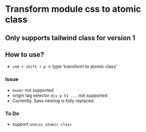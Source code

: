 # Transform module css to atomic class

## Only supports tailwind class for version 1

## How to use?

- ```cmd + shift + p``` -> type 'transform to atomic class'

### Issue

- ```hover``` not supported
- origin tag selector ```div p h1 ...``` not supported
- Currently, Sass nesting is fully replaced.

### To Do

- support ```unocss atomic class```

